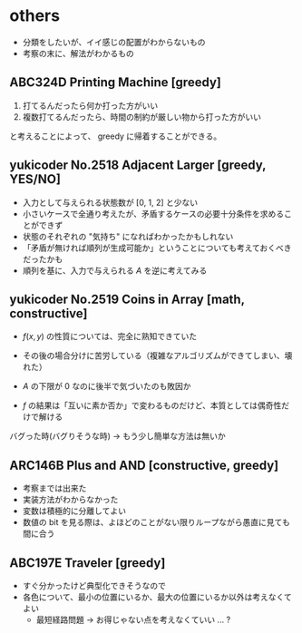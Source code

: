 # others

- 分類をしたいが、イイ感じの配置がわからないもの
- 考察の末に、解法がわかるもの

## ABC324D Printing Machine [greedy]

1. 打てるんだったら何か打った方がいい
2. 複数打てるんだったら、時間の制約が厳しい物から打った方がいい

と考えることによって、 greedy に帰着することができる。

## yukicoder No.2518 Adjacent Larger [greedy, YES/NO]

- 入力として与えられる状態数が [0, 1, 2] と少ない
- 小さいケースで全通り考えたが、矛盾するケースの必要十分条件を求めることができず
- 状態のそれぞれの "気持ち" になればわかったかもしれない
- 「矛盾が無ければ順列が生成可能か」ということについても考えておくべきだったかも
- 順列を基に、入力で与えられる $A$ を逆に考えてみる

## yukicoder No.2519 Coins in Array [math, constructive]

- $f(x, y)$ の性質については、完全に熟知できていた
- その後の場合分けに苦労している（複雑なアルゴリズムができてしまい、壊れた）
- $A$ の下限が $0$ なのに後半で気づいたのも敗因か

- $f$ の結果は「互いに素か否か」で変わるものだけど、本質としては偶奇性だけで解ける

バグった時(バグりそうな時) -> もう少し簡単な方法は無いか

## ARC146B Plus and AND [constructive, greedy]

- 考察までは出来た
- 実装方法がわからなかった
- 変数は積極的に分離してよい
- 数値の bit を見る際は、よほどのことがない限りループながら愚直に見ても間に合う

## ABC197E Traveler [greedy]

- すぐ分かったけど典型化できそうなので
- 各色について、最小の位置にいるか、最大の位置にいるか以外は考えなくてよい
    - 最短経路問題 -> お得じゃない点を考えなくていい ... ?